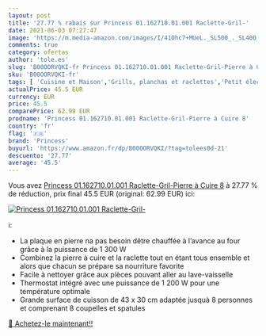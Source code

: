 ```yaml
---
layout: post
title: '27.77 % rabais sur Princess 01.162710.01.001 Raclette-Gril-'
date: 2021-06-03 07:27:47
image: 'https://m.media-amazon.com/images/I/41Ohc7+MUeL._SL500_._SL400_.jpg'
comments: true
category: ofertas
author: 'tole.es'
slug: 'B00OORVQKI-fr Princess 01.162710.01.001 Raclette-Gril-Pierre à Cuire 8'
sku: 'B00OORVQKI-fr'
tags: [ 'Cuisine et Maison','Grills, planchas et raclettes','Petit électroménager','Raclettes','princess', ]
actualPrice: 45.5 EUR
currency: EUR
price: 45.5
comparePrice: 62.99 EUR
prodname: 'Princess 01.162710.01.001 Raclette-Gril-Pierre à Cuire 8'
country: 'fr'
flag: '🇫🇷'
brand: 'Princess'
buyurl: 'https://www.amazon.fr/dp/B00OORVQKI/?tag=tolees0d-21'
descuento: '27.77'
average: '45.5'
---
```


Vous avez [Princess 01.162710.01.001 Raclette-Gril-Pierre à Cuire 8](https://www.amazon.fr/dp/B00OORVQKI/?tag=tolees0d-21)  à  27.77 % de réduction, prix final  45.5 EUR (original: 62.99 EUR) ici:

[![Princess 01.162710.01.001 Raclette-Gril-](https://m.media-amazon.com/images/I/41Ohc7+MUeL._SL500_._SL400_.jpg)](https://www.amazon.fr/dp/B00OORVQKI/?tag=tolees0d-21)

ℹ️:

- La plaque en pierre na pas besoin dêtre chauffée à l’avance au four grâce à la puissance de 1 300 W
- Combinez la pierre à cuire et la raclette tout en étant tous ensemble et alors que chacun se prépare sa nourriture favorite
- Facile à nettoyer grâce aux pièces pouvant aller au lave-vaisselle
- Thermostat intégré avec une puissance de 1 200 W pour une température optimale
- Grande surface de cuisson de 43 x 30 cm adaptée jusquà 8 personnes et comprenant 8 coupelles et spatules

[🛒 Achetez-le maintenant!!](https://www.amazon.fr/dp/B00OORVQKI/?tag=tolees0d-21)
